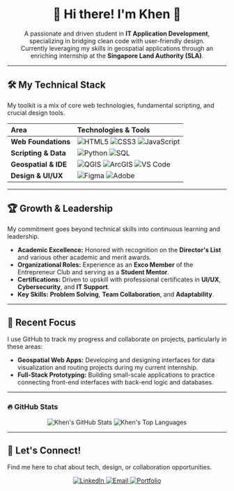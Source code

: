 <h1 align="center">🌟 Hi there! I'm Khen 👋</h1>

<p align="center">
  A passionate and driven student in <b>IT Application Development</b>, specializing in bridging clean code with user-friendly design.
  <br>
  Currently leveraging my skills in geospatial applications through an enriching internship at the <b>Singapore Land Authority (SLA)</b>.
</p>

---

## 🛠️ My Technical Stack

My toolkit is a mix of core web technologies, fundamental scripting, and crucial design tools.

| Area | Technologies & Tools |
| :--- | :--- |
| **Web Foundations** | <img alt="HTML5" src="https://img.shields.io/badge/HTML5-E34F26?style=flat-square&logo=html5&logoColor=white"/> <img alt="CSS3" src="https://img.shields.io/badge/CSS3-1572B6?style=flat-square&logo=css3&logoColor=white"/> <img alt="JavaScript" src="https://img.shields.io/badge/JavaScript-F7DF1E?style=flat-square&logo=javascript&logoColor=black"/> |
| **Scripting & Data** | <img alt="Python" src="https://img.shields.io/badge/Python-3776AB?style=flat-square&logo=python&logoColor=white"/> <img alt="SQL" src="https://img.shields.io/badge/SQL-4479A1?style=flat-square&logo=sqlite&logoColor=white"/> |
| **Geospatial & IDE** | <img alt="QGIS" src="https://img.shields.io/badge/QGIS-58A437?style=flat-square&logo=qgis&logoColor=white"/> <img alt="ArcGIS" src="https://img.shields.io/badge/ArcGIS-4A5972?style=flat-square&logo=arcgis&logoColor=white"/> <img alt="VS Code" src="https://img.shields.io/badge/VS%20Code-007ACC?style=flat-square&logo=visual-studio-code&logoColor=white"/> |
| **Design & UI/UX** | <img alt="Figma" src="https://img.shields.io/badge/Figma-F24E1E?style=flat-square&logo=figma&logoColor=white"/> <img alt="Adobe" src="https://img.shields.io/badge/Adobe%20Creative%20Suite-FF0000?style=flat-square&logo=adobe&logoColor=white"/> |

---

## 🏆 Growth & Leadership

My commitment goes beyond technical skills into continuous learning and leadership.

* **Academic Excellence:** Honored with recognition on the **Director's List** and various other academic and merit awards.
* **Organizational Roles:** Experience as an **Exco Member** of the Entrepreneur Club and serving as a **Student Mentor**.
* **Certifications:** Driven to upskill with professional certificates in **UI/UX**, **Cybersecurity**, and **IT Support**.
* **Key Skills:** **Problem Solving**, **Team Collaboration**, and **Adaptability**.

---

## 🚀 Recent Focus

I use GitHub to track my progress and collaborate on projects, particularly in these areas:

* **Geospatial Web Apps:** Developing and designing interfaces for data visualization and routing projects during my current internship.
* **Full-Stack Prototyping:** Building small-scale applications to practice connecting front-end interfaces with back-end logic and databases.

---

### 🔥 GitHub Stats

<p align="center">
  <img src="https://github-readme-stats.vercel.app/api?username=KnblitZ&show_icons=true&theme=midnight-purple&hide_border=true&count_private=true" alt="Khen's GitHub Stats" />
  <img src="https://github-readme-stats.vercel.app/api/top-langs/?username=Knblitz&layout=compact&theme=midnight-purple&hide_border=true" alt="Khen's Top Languages" />
</p>

---

## 🔗 Let's Connect!

Find me here to chat about tech, design, or collaboration opportunities.

<p align="center">
  <a href="**[LINK TO YOUR LINKEDIN PROFILE]**">
    <img src="https://img.shields.io/badge/LinkedIn-0077B5?style=for-the-badge&logo=linkedin&logoColor=white" alt="LinkedIn">
  </a>
  <a href="mailto:**[YOUR EMAIL ADDRESS]**">
    <img src="https://img.shields.io/badge/Email-D14836?style=for-the-badge&logo=gmail&logoColor=white" alt="Email">
  </a>
  <a href="**[LINK TO YOUR PORTFOLIO HOME PAGE]**">
    <img src="https://img.shields.io/badge/Portfolio-FF5722?style=for-the-badge&logo=adobe&logoColor=white" alt="Portfolio">
  </a>
</p>
